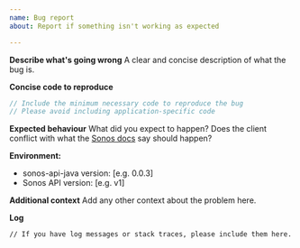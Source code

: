 ```yaml
---
name: Bug report
about: Report if something isn't working as expected

---
```


**Describe what's going wrong**
A clear and concise description of what the bug is.

**Concise code to reproduce**
```java
// Include the minimum necessary code to reproduce the bug
// Please avoid including application-specific code
```

**Expected behaviour**
What did you expect to happen? Does the client conflict with what the [Sonos docs](https://developer.sonos.com/reference/) say should happen?

**Environment:**
 - sonos-api-java version: [e.g. 0.0.3]
 - Sonos API version: [e.g. v1]

**Additional context**
Add any other context about the problem here.

**Log**
```
// If you have log messages or stack traces, please include them here.
```
